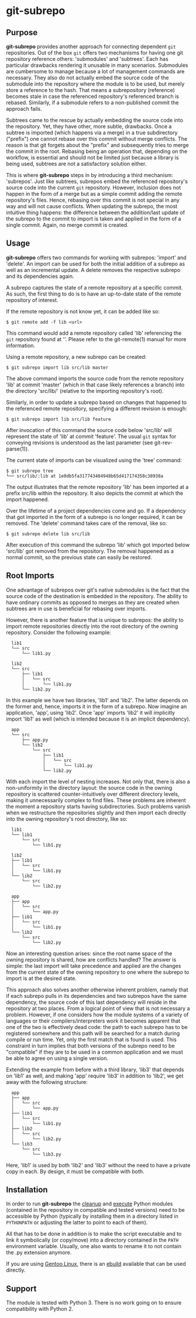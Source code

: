 git-subrepo
===========


Purpose
-------

**git-subrepo** provides another approach for connecting dependent
``git`` repositories.
Out of the box ``git`` offers two mechanisms for having one git
repository reference others: 'submodules' and 'subtrees'. Each has
particular drawbacks rendering it unusable in many scenarios. Submodules
are cumbersome to manage because a lot of management commands are
necessary. They also do not actually embed the source code of the
submodule into the repository where the module is to be used, but merely
store a reference to the hash. That means a subrepository (reference)
becomes stale in case the referenced repository's referenced branch is
rebased. Similarly, if a submodule refers to a non-published commit the
approach fails.

Subtrees came to the rescue by actually embedding the source code into
the repository. Yet, they have other, more subtle, drawbacks. Once a
subtree is imported (which happens via a merge) in a true subdirectory
("prefix") one cannot rebase over this commit without merge conflicts.
The reason is that git forgets about the "prefix" and subsequently tries
to merge the commit in the root. Rebasing being an operation that,
depending on the workflow, is essential and should not be limited just
because a library is being used, subtrees are not a satisfactory
solution either.

This is where **git-subrepo** steps in by introducing a third mechanism:
'subrepos'.
Just like subtrees, subrepos embed the referenced repository's source
code into the current ``git`` repository. However, inclusion does not
happen in the form of a merge but as a simple commit adding the remote
repository's files. Hence, rebasing over this commit is not special in
any way and will not cause conflicts.
When updating the subrepo, the most intuitive thing happens: the
difference between the addition/last update of the subrepo to the commit
to import is taken and applied in the form of a single commit. Again, no
merge commit is created.


Usage
-----

**git-subrepo** offers two commands for working with subrepos: 'import'
and 'delete'. An import can be used for both the initial addition of a
subrepo as well as an incremental update. A delete removes the
respective subrepo and its dependencies again.

A subrepo captures the state of a remote repository at a specific
commit. As such, the first thing to do is to have an up-to-date state of
the remote repository of interest.

If the remote repository is not know yet, it can be added like so:

``$ git remote add -f lib <url>``

This command would add a remote repository called 'lib' referencing the
``git`` repository found at '<url>'. Please refer to the git-remote(1)
manual for more information.

Using a remote repository, a new subrepo can be created:

``$ git subrepo import lib src/lib master``

The above command imports the source code from the remote repository
'lib' at commit 'master' (which in that case likely references a branch)
into the directory 'src/lib/' (relative to the importing repository's
root).

Similarly, in order to update a subrepo based on changes that happened
to the referenced remote repository, specifying a different revision is
enough:

``$ git subrepo import lib src/lib feature``

After invocation of this command the source code below 'src/lib' will
represent the state of 'lib' at commit 'feature'. The usual ``git``
syntax for conveying revisions is understood as the last parameter (see
git-rev-parse(1)).

The current state of imports can be visualized using the 'tree' command:

``$ git subrepo tree``                                            <br />
``└── src/lib/:lib at 1e0db5fa317743484948b65d417174358c38938a``

The output illustrates that the remote repository 'lib' has been
imported at a prefix src/lib within the repository. It also depicts the
commit at which the import happened.

Over the lifetime of a project dependencies come and go. If a dependency
that got imported in the form of a subrepo is no longer required, it can
be removed. The 'delete' command takes care of the removal, like so:

``$ git subrepo delete lib src/lib``

After execution of this command the subrepo 'lib' which got imported
below 'src/lib' got removed from the repository. The removal happened as
a normal commit, so the previous state can easily be restored.


Root Imports
------------

One advantage of subrepos over git's native submodules is the fact that
the source code of the destination is embedded in the repository. The
ability to have ordinary commits as opposed to merges as they are
created when subtrees are in use is beneficial for rebasing over
imports.

However, there is another feature that is unique to subrepos: the
ability to import remote repositories directly into the root directory
of the owning repository. Consider the following example:

```
  lib1
  └── src
      └── lib1.py
```

```
  lib2
  └── src
      ├── lib1
      │   └── src
      │       └── lib1.py
      └── lib2.py
```

In this example we have two libraries, 'lib1' and 'lib2'. The latter
depends on the former and, hence, imports it in the form of a subrepo.
Now imagine an application, 'app', using 'lib2'. Once 'app' imports
'lib2' it will implicitly import 'lib1' as well (which is intended
because it is an implicit dependency).

```
  app
  └── src
      ├── app.py
      └── lib2
          └── src
              ├── lib1
              │   └── src
              │       └── lib1.py
              └── lib2.py
```

With each import the level of nesting increases. Not only that, there is
also a non-uniformity in the directory layout: the source code in the
owning repository is scattered counter-intuitively over different
directory levels, making it unnecessarily complex to find files. These
problems are inherent the moment a repository starts having
subdirectories.
Such problems vanish when we restructure the repositories slightly and
then import each directly into the owning repository's root directory,
like so:

```
  lib1
  └── lib1
      └── src
          └── lib1.py
```

```
  lib2
  ├── lib1
  │   └── src
  │       └── lib1.py
  └── lib2
      └── src
          └── lib2.py
```

```
  app
  ├── app
  │   └── src
  │       └── app.py
  ├── lib1
  │   └── src
  │       └── lib1.py
  └── lib2
      └── src
          └── lib2.py
```

Now an interesting question arises: since the root name space of the
owning repository is shared, how are conflicts handled? The answer is
simple: the last import will take precedence and applied are the changes
from the current state of the owning repository to one where the subrepo
to import is at the desired state.

This approach also solves another otherwise inherent problem, namely
that if each subrepo pulls in its dependencies and two subrepos have the
same dependency, the source code of this last dependency will reside in
the repository at two places. From a logical point of view that is not
necessary a problem. However, if one considers how the module systems of
a variety of languages or their compilers/interpreters work it becomes
apparent that one of the two is effectively dead code: the path to each
subrepo has to be registered somewhere and this path will be searched
for a match during compile or run time. Yet, only the first match that
is found is used. This constraint in turn implies that both versions of
the subrepo need to be "compatible" if they are to be used in a common
application and we must be able to agree on using a single version.

Extending the example from before with a third library, 'lib3' that
depends on 'lib1' as well, and making 'app' require 'lib3' in addition
to 'lib2', we get away with the following structure:

```
  app
  ├── app
  │   └── src
  │       └── app.py
  ├── lib1
  │   └── src
  │       └── lib1.py
  ├── lib2
  │   └── src
  │       └── lib2.py
  └── lib3
      └── src
          └── lib3.py
```

Here, 'lib1' is used by both 'lib2' and 'lib3' without the need to have
a private copy in each. By design, it must be compatible with both.


Installation
------------

In order to run **git-subrepo** the
[cleanup](https://github.com/d-e-s-o/cleanup) and
[execute](https://github.com/d-e-s-o/execute) Python modules (contained
in the repository in compatible and tested versions) need to be
accessible by Python (typically by installing them in a directory listed
in ``PYTHONPATH`` or adjusting the latter to point to each of them).

All that has to be done in addition is to make the script executable and
to link it symbolically (or copy/move) into a directory contained in the
``PATH`` environment variable. Usually, one also wants to rename it to
not contain the .py extension anymore.

If you are using [Gentoo Linux](https://www.gentoo.org/),
there is an [ebuild](https://github.com/d-e-s-o/git-subrepo-ebuild)
available that can be used directly.


Support
-------

The module is tested with Python 3. There is no work going on to
ensure compatibility with Python 2.
